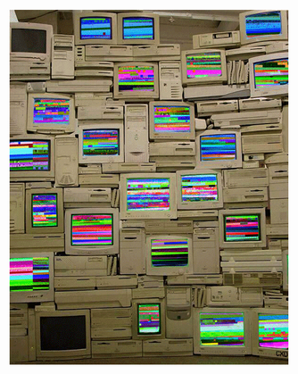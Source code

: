<p align="center">
  <img src="https://github.com/Hillaal/Hillaal/blob/main/computer-wall.gif"/>
</p>
